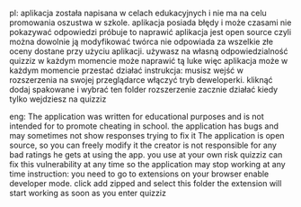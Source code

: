 pl: aplikacja została napisana w celach edukacyjnych i nie ma na
celu promowania oszustwa w szkole. 
aplikacja posiada błędy i może czasami nie pokazywać odpowiedzi
próbuje to naprawić
aplikacja jest open source czyli można dowolnie ją modyfikować
twórca nie odpowiada za wszelkie złe oceny dostane przy
użyciu aplikacji.
używasz na własną odpowiedzialność
quizziz w każdym momencie może naprawić tą luke więc
aplikacja może w każdym momencie przestać działać
instrukcja: musisz wejść w rozszerzenia na swojej przeglądarce
włączyć tryb deweloperki. kliknąć dodaj spakowane i wybrać ten folder
rozszerzenie zacznie działać kiedy tylko wejdziesz na quizziz

eng: The application was written for educational purposes and is not intended for
to promote cheating in school.
the application has bugs and may sometimes not show responses
trying to fix it
The application is open source, so you can freely modify it
the creator is not responsible for any bad ratings he gets at
using the app.
you use at your own risk
quizziz can fix this vulnerability at any time so
the application may stop working at any time
instruction: you need to go to extensions on your browser
enable developer mode. click add zipped and select this folder
the extension will start working as soon as you enter quizziz
